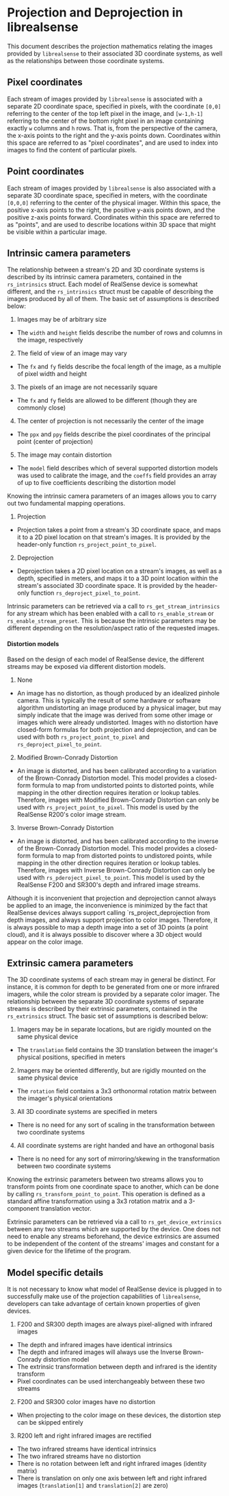 # Projection and Deprojection in librealsense

This document describes the projection mathematics relating the images provided by `librealsense` to their associated 3D coordinate systems, as well as the relationships between those coordinate systems.

## Pixel coordinates

Each stream of images provided by `librealsense` is associated with a separate 2D coordinate space, specified in pixels, with the coordinate `[0,0]` referring to the center of the top left pixel in the image, and `[w-1,h-1]` referring to the center of the bottom right pixel in an image containing exactly `w` columns and `h` rows. That is, from the perspective of the camera, the x-axis points to the right and the y-axis points down. Coordinates within this space are referred to as "pixel coordinates", and are used to index into images to find the content of particular pixels.

## Point coordinates

Each stream of images provided by `librealsense` is also associated with a separate 3D coordinate space, specified in meters, with the coordinate `[0,0,0]` referring to the center of the physical imager. Within this space, the positive x-axis points to the right, the positive y-axis points down, and the positive z-axis points forward. Coordinates within this space are referred to as "points", and are used to describe locations within 3D space that might be visible within a particular image.

## Intrinsic camera parameters

The relationship between a stream's 2D and 3D coordinate systems is described by its intrinsic camera parameters, contained in the `rs_intrinsics` struct. Each model of RealSense device is somewhat different, and the `rs_intrinsics` struct must be capable of describing the images produced by all of them. The basic set of assumptions is described below:

1. Images may be of arbitrary size
  * The `width` and `height` fields describe the number of rows and columns in the image, respectively
2. The field of view of an image may vary
  * The `fx` and `fy` fields describe the focal length of the image, as a multiple of pixel width and height
3. The pixels of an image are not necessarily square
  * The `fx` and `fy` fields are allowed to be different (though they are commonly close)
4. The center of projection is not necessarily the center of the image
  * The `ppx` and `ppy` fields describe the pixel coordinates of the principal point (center of projection)
5. The image may contain distortion
  * The `model` field describes which of several supported distortion models was used to calibrate the image, and the `coeffs` field provides an array of up to five coefficients describing the distortion model

Knowing the intrinsic camera parameters of an images allows you to carry out two fundamental mapping operations.

1. Projection
  * Projection takes a point from a stream's 3D coordinate space, and maps it to a 2D pixel location on that stream's images. It is provided by the header-only function `rs_project_point_to_pixel`.
2. Deprojection
  * Deprojection takes a 2D pixel location on a stream's images, as well as a depth, specified in meters, and maps it to a 3D point location within the stream's associated 3D coordinate space. It is provided by the header-only function `rs_deproject_pixel_to_point`.

Intrinsic parameters can be retrieved via a call to `rs_get_stream_intrinsics` for any stream which has been enabled with a call to `rs_enable_stream` or `rs_enable_stream_preset`. This is because the intrinsic parameters may be different depending on the resolution/aspect ratio of the requested images.

#### Distortion models

Based on the design of each model of RealSense device, the different streams may be exposed via different distortion models.

1. None
  * An image has no distortion, as though produced by an idealized pinhole camera. This is typically the result of some hardware or software algorithm undistorting an image produced by a physical imager, but may simply indicate that the image was derived from some other image or images which were already undistorted. Images with no distortion have closed-form formulas for both projection and deprojection, and can be used with both `rs_project_point_to_pixel` and `rs_deproject_pixel_to_point`.
2. Modified Brown-Conrady Distortion
  * An image is distorted, and has been calibrated according to a variation of the Brown-Conrady Distortion model. This model provides a closed-form formula to map from undistorted points to distorted points, while mapping in the other direction requires iteration or lookup tables. Therefore, images with Modified Brown-Conrady Distortion can only be used with `rs_project_point_to_pixel`. This model is used by the RealSense R200's color image stream.
3. Inverse Brown-Conrady Distortion
  * An image is distorted, and has been calibrated according to the inverse of the Brown-Conrady Distortion model. This model provides a closed-form formula to map from distorted points to undistored points, while mapping in the other direction requires iteration or lookup tables. Therefore, images with Inverse Brown-Conrady Distortion can only be used with `rs_pderoject_pixel_to_point`. This model is used by the RealSense F200 and SR300's depth and infrared image streams.

Although it is inconvenient that projection and deprojection cannot always be applied to an image, the inconvenience is minimized by the fact that RealSense devices always support calling `rs_project_deprojection from depth images, and always support projection to color images. Therefore, it is always possible to map a depth image into a set of 3D points (a point cloud), and it is always possible to discover where a 3D object would appear on the color image.

## Extrinsic camera parameters

The 3D coordinate systems of each stream may in general be distinct. For instance, it is common for depth to be generated from one or more infrared imagers, while the color stream is provided by a separate color imager. The relationship between the separate 3D coordinate systems of separate streams is described by their extrinsic parameters, contained in the `rs_extrinsics` struct. The basic set of assumptions is described below:

1. Imagers may be in separate locations, but are rigidly mounted on the same physical device
  * The `translation` field contains the 3D translation between the imager's physical positions, specified in meters
2. Imagers may be oriented differently, but are rigidly mounted on the same physical device
  * The `rotation` field contains a 3x3 orthonormal rotation matrix between the imager's physical orientations
3. All 3D coordinate systems are specified in meters
  * There is no need for any sort of scaling in the transformation between two coordinate systems
4. All coordinate systems are right handed and have an orthogonal basis
  * There is no need for any sort of mirroring/skewing in the transformation between two coordinate systems

Knowing the extrinsic parameters between two streams allows you to transform points from one coordinate space to another, which can be done by calling `rs_transform_point_to_point`. This operation is defined as a standard affine transformation using a 3x3 rotation matrix and a 3-component translation vector.

Extrinsic parameters can be retrieved via a call to `rs_get_device_extrinsics` between any two streams which are supported by the device. One does not need to enable any streams beforehand, the device extrinsics are assumed to be independent of the content of the streams' images and constant for a given device for the lifetime of the program.

## Model specific details

It is not necessary to know what model of RealSense device is plugged in to successfully make use of the projection capabilities of `librealsense`, developers can take advantage of certain known properties of given devices.

1. F200 and SR300 depth images are always pixel-aligned with infrared images
  * The depth and infrared images have identical intrinsics
  * The depth and infrared images will always use the Inverse Brown-Conrady distortion model
  * The extrinsic transformation between depth and infrared is the identity transform
  * Pixel coordinates can be used interchangeably between these two streams

2. F200 and SR300 color images have no distortion
  * When projecting to the color image on these devices, the distortion step can be skipped entirely

3. R200 left and right infrared images are rectified
  * The two infrared streams have identical intrinsics
  * The two infrared streams have no distortion
  * There is no rotation between left and right infrared images (identity matrix)
  * There is translation on only one axis between left and right infrared images (`translation[1]` and `translation[2]` are zero)
